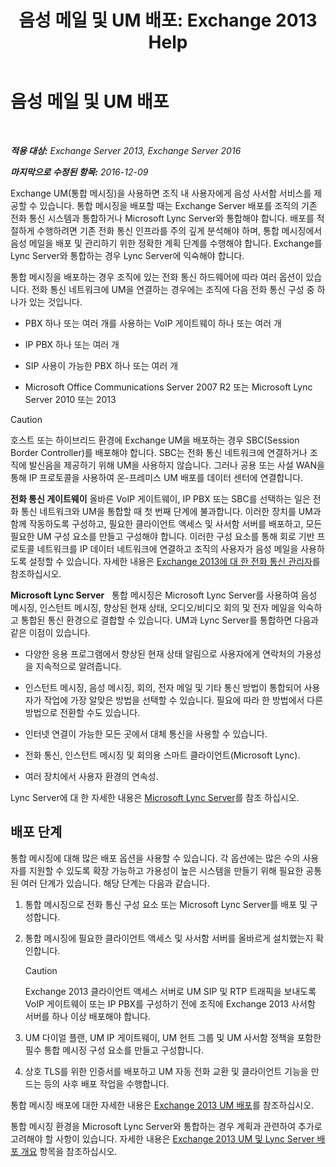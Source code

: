 ﻿---
title: '음성 메일 및 UM 배포: Exchange 2013 Help'
TOCTitle: 음성 메일 및 UM 배포
ms:assetid: 3df61b62-a1e4-41fb-969c-319189ae4e42
ms:mtpsurl: https://technet.microsoft.com/ko-kr/library/JJ673519(v=EXCHG.150)
ms:contentKeyID: 50482925
ms.date: 05/22/2018
mtps_version: v=EXCHG.150
ms.translationtype: MT
---

# 음성 메일 및 UM 배포

 

_**적용 대상:** Exchange Server 2013, Exchange Server 2016_

_**마지막으로 수정된 항목:** 2016-12-09_

Exchange UM(통합 메시징)을 사용하면 조직 내 사용자에게 음성 사서함 서비스를 제공할 수 있습니다. 통합 메시징을 배포할 때는 Exchange Server 배포를 조직의 기존 전화 통신 시스템과 통합하거나 Microsoft Lync Server와 통합해야 합니다. 배포를 적절하게 수행하려면 기존 전화 통신 인프라를 주의 깊게 분석해야 하며, 통합 메시징에서 음성 메일을 배포 및 관리하기 위한 정확한 계획 단계를 수행해야 합니다. Exchange를 Lync Server와 통합하는 경우 Lync Server에 익숙해야 합니다.

통합 메시징을 배포하는 경우 조직에 있는 전화 통신 하드웨어에 따라 여러 옵션이 있습니다. 전화 통신 네트워크에 UM을 연결하는 경우에는 조직에 다음 전화 통신 구성 중 하나가 있는 것입니다.

  - PBX 하나 또는 여러 개를 사용하는 VoIP 게이트웨이 하나 또는 여러 개

  - IP PBX 하나 또는 여러 개

  - SIP 사용이 가능한 PBX 하나 또는 여러 개

  - Microsoft Office Communications Server 2007 R2 또는 Microsoft Lync Server 2010 또는 2013

> [!CAUTION]
> 호스트 또는 하이브리드 환경에 Exchange UM을 배포하는 경우 SBC(Session Border Controller)를 배포해야 합니다. SBC는 전화 통신 네트워크에 연결하거나 조직에 발신음을 제공하기 위해 UM을 사용하지 않습니다. 그러나 공용 또는 사설 WAN을 통해 IP 프로토콜을 사용하여 온-프레미스 UM 배포를 데이터 센터에 연결합니다.


**전화 통신 게이트웨이** 올바른 VoIP 게이트웨이, IP PBX 또는 SBC를 선택하는 일은 전화 통신 네트워크와 UM을 통합할 때 첫 번째 단계에 불과합니다. 이러한 장치를 UM과 함께 작동하도록 구성하고, 필요한 클라이언트 액세스 및 사서함 서버를 배포하고, 모든 필요한 UM 구성 요소를 만들고 구성해야 합니다. 이러한 구성 요소를 통해 회로 기반 프로토콜 네트워크를 IP 데이터 네트워크에 연결하고 조직의 사용자가 음성 메일을 사용하도록 설정할 수 있습니다. 자세한 내용은 [Exchange 2013에 대 한 전화 통신 관리자](https://docs.microsoft.com/ko-kr/exchange/voice-mail-unified-messaging/telephone-system-integration-with-um/telephony-advisor-for-exchange-2013)를 참조하십시오.

**Microsoft Lync Server**   통합 메시징은 Microsoft Lync Server를 사용하여 음성 메시징, 인스턴트 메시징, 향상된 현재 상태, 오디오/비디오 회의 및 전자 메일을 익숙하고 통합된 통신 환경으로 결합할 수 있습니다. UM과 Lync Server를 통합하면 다음과 같은 이점이 있습니다.

  - 다양한 응용 프로그램에서 향상된 현재 상태 알림으로 사용자에게 연락처의 가용성을 지속적으로 알려줍니다.

  - 인스턴트 메시징, 음성 메시징, 회의, 전자 메일 및 기타 통신 방법이 통합되어 사용자가 작업에 가장 알맞은 방법을 선택할 수 있습니다. 필요에 따라 한 방법에서 다른 방법으로 전환할 수도 있습니다.

  - 인터넷 연결이 가능한 모든 곳에서 대체 통신을 사용할 수 있습니다.

  - 전화 통신, 인스턴트 메시징 및 회의용 스마트 클라이언트(Microsoft Lync).

  - 여러 장치에서 사용자 환경의 연속성.

Lync Server에 대 한 자세한 내용은 [Microsoft Lync Server](https://go.microsoft.com/fwlink/p/?linkid=265752)를 참조 하십시오.

## 배포 단계

통합 메시징에 대해 많은 배포 옵션을 사용할 수 있습니다. 각 옵션에는 많은 수의 사용자를 지원할 수 있도록 확장 가능하고 가용성이 높은 시스템을 만들기 위해 필요한 공통된 여러 단계가 있습니다. 해당 단계는 다음과 같습니다.

1.  통합 메시징으로 전화 통신 구성 요소 또는 Microsoft Lync Server를 배포 및 구성합니다.

2.  통합 메시징에 필요한 클라이언트 액세스 및 사서함 서버를 올바르게 설치했는지 확인합니다.
    
    > [!CAUTION]
    > Exchange 2013 클라이언트 액세스 서버로 UM SIP 및 RTP 트래픽을 보내도록 VoIP 게이트웨이 또는 IP PBX를 구성하기 전에 조직에 Exchange 2013 사서함 서버를 하나 이상 배포해야 합니다.


3.  UM 다이얼 플랜, UM IP 게이트웨이, UM 헌트 그룹 및 UM 사서함 정책을 포함한 필수 통합 메시징 구성 요소를 만들고 구성합니다.

4.  상호 TLS를 위한 인증서를 배포하고 UM 자동 전화 교환 및 클라이언트 기능을 만드는 등의 사후 배포 작업을 수행합니다.

통합 메시징 배포에 대한 자세한 내용은 [Exchange 2013 UM 배포](deploy-exchange-2013-um-exchange-2013-help.md)를 참조하십시오.

통합 메시징 환경을 Microsoft Lync Server와 통합하는 경우 계획과 관련하여 추가로 고려해야 할 사항이 있습니다. 자세한 내용은 [Exchange 2013 UM 및 Lync Server 배포 개요](deploying-exchange-2013-um-and-lync-server-overview-exchange-2013-help.md) 항목을 참조하십시오.

